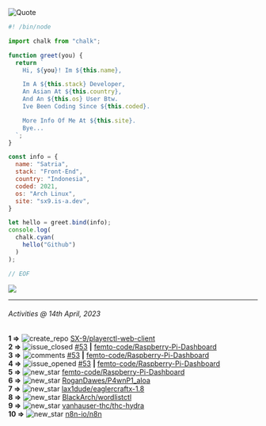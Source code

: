 <picture>
  <source media="(prefers-color-scheme: dark)" srcset="https://readme-typing-svg.herokuapp.com?font=Fira+Code&pause=1000&color=90D1F7&center=true&repeat=false&width=435&lines=%22Programming+Is+Painful+And+Fun%22">
  <source media="(prefers-color-scheme: light)" srcset="https://readme-typing-svg.herokuapp.com?font=Fira+Code&pause=1000&color=000000&repeat=false&width=435&lines=F*ck+You+Light+Mode+User;%22Programming+Is+Painful+And+Fun%22">
  <img alt="Quote" src="">
</picture>

```js
#! /bin/node

import chalk from "chalk";

function greet(you) {
  return `
    Hi, ${you}! Im ${this.name},

    Im A ${this.stack} Developer,
    An Asian At ${this.country},
    And An ${this.os} User Btw.
    Ive Been Coding Since ${this.coded}.

    More Info Of Me At ${this.site}.
    Bye...
  `;
}

const info = {
  name: "Satria",
  stack: "Front-End",
  country: "Indonesia",
  coded: 2021,
  os: "Arch Linux",
  site: "sx9.is-a.dev",
}

let hello = greet.bind(info);
console.log(
  chalk.cyan(
    hello("Github")
  )
);

// EOF
```

![](https://skillicons.dev/icons?i=md,py,raspberrypi,replit,twitter,neovim,ts,vercel,bash,html,css,js,discord,express,git,github,vite,vue,firebase,linux,nodejs,vscode&theme=light&perline=11)

---

<!--RECENT_ACTIVITY:last_update-->
###### Activities @ 14th April, 2023
<!--RECENT_ACTIVITY:last_update_end-->

<!--RECENT_ACTIVITY:start-->
**1 =>** ![create_repo](https://cdn.jsdelivr.net/gh/Readme-Workflows/Readme-Icons@main/icons/octicons/Repository.svg) [SX-9/playerctl-web-client](https://github.com/SX-9/playerctl-web-client)<br>
**2 =>** ![issue_closed](https://cdn.jsdelivr.net/gh/Readme-Workflows/Readme-Icons@main/icons/octicons/IssueClosed.svg) [#53](https://github.com/femto-code/Raspberry-Pi-Dashboard/issues/53) **|** [femto-code/Raspberry-Pi-Dashboard](https://github.com/femto-code/Raspberry-Pi-Dashboard)<br>
**3 =>** ![comments](https://cdn.jsdelivr.net/gh/Readme-Workflows/Readme-Icons@main/icons/octicons/Comment.svg) [#53](https://github.com/femto-code/Raspberry-Pi-Dashboard/issues/53#issuecomment-1507770685) **|** [femto-code/Raspberry-Pi-Dashboard](https://github.com/femto-code/Raspberry-Pi-Dashboard)<br>
**4 =>** ![issue_opened](https://cdn.jsdelivr.net/gh/Readme-Workflows/Readme-Icons@main/icons/octicons/IssueOpened.svg) [#53](https://github.com/femto-code/Raspberry-Pi-Dashboard/issues/53) **|** [femto-code/Raspberry-Pi-Dashboard](https://github.com/femto-code/Raspberry-Pi-Dashboard)<br>
**5 =>** ![new_star](https://cdn.jsdelivr.net/gh/Readme-Workflows/Readme-Icons@main/icons/octicons/StarredRepositoryYellow.svg) [femto-code/Raspberry-Pi-Dashboard](https://github.com/femto-code/Raspberry-Pi-Dashboard)<br>
**6 =>** ![new_star](https://cdn.jsdelivr.net/gh/Readme-Workflows/Readme-Icons@main/icons/octicons/StarredRepositoryYellow.svg) [RoganDawes/P4wnP1_aloa](https://github.com/RoganDawes/P4wnP1_aloa)<br>
**7 =>** ![new_star](https://cdn.jsdelivr.net/gh/Readme-Workflows/Readme-Icons@main/icons/octicons/StarredRepositoryYellow.svg) [lax1dude/eaglercraftx-1.8](https://github.com/lax1dude/eaglercraftx-1.8)<br>
**8 =>** ![new_star](https://cdn.jsdelivr.net/gh/Readme-Workflows/Readme-Icons@main/icons/octicons/StarredRepositoryYellow.svg) [BlackArch/wordlistctl](https://github.com/BlackArch/wordlistctl)<br>
**9 =>** ![new_star](https://cdn.jsdelivr.net/gh/Readme-Workflows/Readme-Icons@main/icons/octicons/StarredRepositoryYellow.svg) [vanhauser-thc/thc-hydra](https://github.com/vanhauser-thc/thc-hydra)<br>
**10 =>** ![new_star](https://cdn.jsdelivr.net/gh/Readme-Workflows/Readme-Icons@main/icons/octicons/StarredRepositoryYellow.svg) [n8n-io/n8n](https://github.com/n8n-io/n8n)<br>
<!--RECENT_ACTIVITY:end-->
